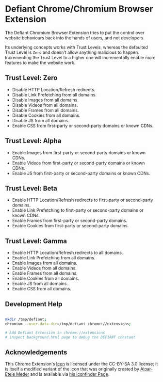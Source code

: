 
# Defiant Chrome/Chromium Browser Extension

The Defiant Chromium Browser Extension tries to put the control over
website behaviours back into the hands of users, and not developers.

Its underlying concepts works with Trust Levels, whereas the defaulted
Trust Level is `Zero` and doesn't allow anything malicious to happen.
Incrementing the Trust Level to a higher one will incrementally enable
more features to make the website work.


## Trust Level: Zero

- Disable HTTP Location/Refresh redirects.
- Disable Link Prefetching from all domains.
- Disable Images from all domains.
- Disable Videos from all domains.
- Disable Frames from all domains.
- Disable Cookies from all domains.
- Disable JS from all domains.
- Enable CSS from first-party or second-party domains or known CDNs.

## Trust Level: Alpha

- Enable Images from first-party or second-party domains or known CDNs.
- Enable Videos from first-party or second-party domains or known CDNs.
- Enable JS from first-party or second-party domains or known CDNs.

## Trust Level: Beta

- Enable HTTP Location/Refresh redirects to first-party or second-party domains.
- Enable Link Prefetching to first-party or second-party domains or known CDNs.
- Enable Frames from first-party or second-party domains.
- Enable Cookies from first-party or second-party domains.

## Trust Level: Gamma

- Enable HTTP Location/Refresh redirects to all domains.
- Enable Link Prefetching from all domains.
- Enable Images from all domains.
- Enable Videos from all domains.
- Enable Frames from all domains.
- Enable Cookies from all domains.
- Enable JS from all domains.
- Enable CSS from all domains.


## Development Help

```bash

mkdir /tmp/defiant;
chromium --user-data-dir=/tmp/defiant chrome://extensions;

# Add Defiant Extension in chrome://extensions
# inspect background.html page to debug the DEFIANT constant

```


## Acknowledgements

This Chrome Extension's [Icon](./defiant/design/icon.svg) is licensed
under the CC-BY-SA 3.0 license; it is itself a modified variant of the
icon that was originally created by [Alpar-Etele Meder](https://dribbble.com/Pocike)
and is available via [his Iconfinder Page](https://www.iconfinder.com/pocike).

